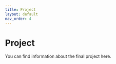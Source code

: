 ```yaml
---
title: Project
layout: default
nav_order: 4
---
```

# Project

You can find information about the final project here.